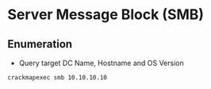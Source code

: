 # Server Message Block (SMB)

## Enumeration

- Query target DC Name, Hostname and OS Version
```shell
crackmapexec smb 10.10.10.10
```
